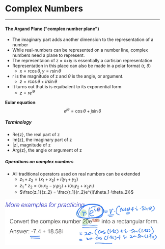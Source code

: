# Complex Numbers
---
#### The Argand Plane ("complex number plane")
- The imaginary part adds another dimension to the representation of a number
- While real-numbers can be represented on a number line, complex numbers need a plane to represent.
- The representaion of z = x+iy is essentially a cartisian representation
- Representation in this place can also be made in a polar format (r, $\theta$)
  - $x = r\cos\theta, y = r\sin\theta$
- r is the magnitude of z and $\theta$ is the angle, or argument.
  - $z = r\cos\theta +ir\sin\theta$
- It turns out that is is equibalent to its exponential form
  - $z = re^{i\theta}$

**Eular equation**
$$
e^{j\theta} = \cos\theta + j\sin\theta
$$

##### Terminology
- Re{z}, the real part of z
- Im{z}, the imaginary part of z
- $|z|$, magnitude of z
- Arg{z}, the angle or argument of z
  
##### Operations on complex numbers
- All traditional operators used on real numbers can be extended
  - $z_1+z_2 = (x_1+x_2)+i(y_1+y_2)$
  - $z_1*z_2 = (x_1x_2-y_1y_2)+i(x_1y_2+x_2y_1)$
  - $\frac{z_1}{z_2} = \frac{r_1}{r_2}e^{i(\theta_1-\theta_2)}$ 

![](/assets/complexToRect.png)